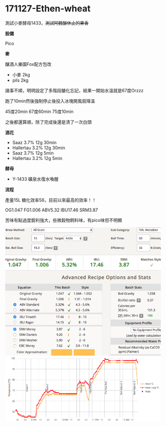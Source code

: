 # 171127-Ethen-wheat

測試小麥酵母1433，<s>測試阿魏酸休止的果香</s> 




**設備**

Pico 

**麥**

釀酒人樂園Fox配方包改

* 小麥 2kg
* pils 2kg

諸事不順，明明設定了多階段醣化忘記，結果一開始水溫就是67度Orzzz

跑了10min然後強制停止後投入冰塊開風扇降溫

45度20min 67度60min 75度10min

之後都還算順，除了完成後還是清了一次白頭

**酒花**

* Saaz 3.7% 12g 30min
* Hallertau 3.2% 12g 30min 
* Saaz 3.7% 12g 5min
* Hallertau 3.2% 12g 5min 

**酵母**

* Y-1433 礦泉水復水喚醒

**流程**

產量15L 糖化效率56，目前以來最高的效率！！

OG1.047 FG1.006 ABV5.32 IBU17.46 SRM3.87

苦味有點過度銳利強大，些微穀物飼料味，有pico味但不明顯

![](../img/test82.png)
![](../img/test83.png)
